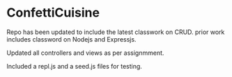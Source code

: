 # ConfettiCuisine 
Repo has been updated to include the latest classwork on CRUD. 
prior work includes classword on Nodejs and Expressjs. 

Updated all controllers and views as per assignmment. 

Included a repl.js and a seed.js files for testing. 
